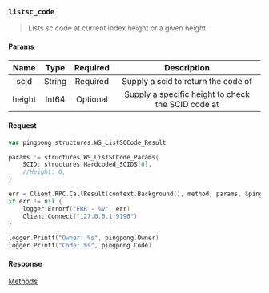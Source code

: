 ### `listsc_code`

> Lists sc code at current index height or a given height

#### Params

|Name|Type|Required|Description|
|:--:|:--:|:------:|:---------:|
|scid|String|Required|Supply a scid to return the code of|
|height|Int64|Optional|Supply a specific height to check the SCID code at|

#### Request

```go
var pingpong structures.WS_ListSCCode_Result

params := structures.WS_ListSCCode_Params{
    SCID: structures.Hardcoded_SCIDS[0],
    //Height: 0,
}

err = Client.RPC.CallResult(context.Background(), method, params, &pingpong)
if err != nil {
    logger.Errorf("ERR - %v", err)
    Client.Connect("127.0.0.1:9190")
}

logger.Printf("Owner: %s", pingpong.Owner)
logger.Printf("Code: %s", pingpong.Code)
```

#### Response

[Methods](../README.md#methods)
